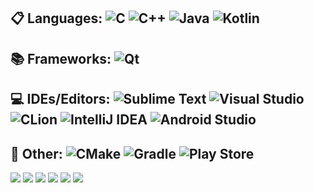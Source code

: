 ## 📋 Languages: ![C](https://img.shields.io/badge/C-%2300599C.svg?style=Flat&logo=c&logoColor=white) ![C++](https://img.shields.io/badge/C++-%2300599C.svg?style=Flat&logo=c%2B%2B&logoColor=white) ![Java](https://img.shields.io/badge/Java-%23ED8B00.svg?style=Flat&logo=java&logoColor=white) ![Kotlin](https://img.shields.io/badge/Kotlin-%230095D5.svg?style=Flat&logo=kotlin&logoColor=white)

## 📚 Frameworks: ![Qt](https://img.shields.io/badge/Qt-%23217346.svg?style=Flat&logo=Qt&logoColor=white)

## 💻 IDEs/Editors: ![Sublime Text](https://img.shields.io/badge/Sublime_Text-%23575757.svg?style=Flat&logo=sublime-text&logoColor=important) ![Visual Studio](https://img.shields.io/badge/Visual%20Studio-5C2D91.svg?style=Flat&logo=visual-studio&logoColor=white) ![CLion](https://img.shields.io/badge/CLion-black?style=Flat&logo=clion&logoColor=white) ![IntelliJ IDEA](https://img.shields.io/badge/IntelliJ_IDEA-000000.svg?style=Flat&logo=intellij-idea&logoColor=white) ![Android Studio](https://img.shields.io/badge/Android%20Studio-3DDC84.svg?style=Flat&logo=android-studio&logoColor=white)

## 🥅 Other: ![CMake](https://img.shields.io/badge/CMake-%23008FBA.svg?style=Flat&logo=cmake&logoColor=white) ![Gradle](https://img.shields.io/badge/Gradle-02303A.svg?style=Flat&logo=Gradle&logoColor=white) ![Play Store](https://img.shields.io/badge/Google_Play-414141?style=Flat&logo=google-play&logoColor=white)

![](https://github-profile-summary-cards.vercel.app/api/cards/profile-details?username=vaedermakar&theme=monokai)
![](https://github-profile-summary-cards.vercel.app/api/cards/most-commit-language?username=vaedermakar&theme=monokai)
![](https://github-profile-summary-cards.vercel.app/api/cards/repos-per-language?username=vaedermakar&theme=monokai)
![](https://github-profile-summary-cards.vercel.app/api/cards/stats?username=vaedermakar&theme=monokai)
![](https://github-profile-summary-cards.vercel.app/api/cards/productive-time?username=vaedermakar&theme=monokai&utcOffset=3)
![](github-snake-dark.svg#gh-dark-mode-only)
